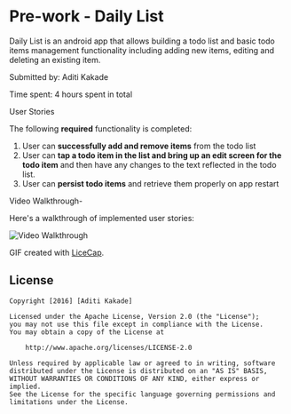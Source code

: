 # Pre-work - Daily List

Daily List is an android app that allows building a todo list and basic todo items management functionality including adding new items, editing and deleting an existing item.

Submitted by: Aditi Kakade

Time spent: 4 hours spent in total

User Stories

The following **required** functionality is completed:

1. User can **successfully add and remove items** from the todo list
2. User can **tap a todo item in the list and bring up an edit screen for the todo item** and then have any changes to the text reflected in the todo list.
3. User can **persist todo items** and retrieve them properly on app restart


Video Walkthrough- 

Here's a walkthrough of implemented user stories:

<img src='https://cloud.githubusercontent.com/assets/22045135/18651962/96a3d916-7e83-11e6-8bfa-ee6d24f7ee20.gif' title='Video Walkthrough' width='' alt='Video Walkthrough' />

GIF created with [LiceCap](http://www.cockos.com/licecap/).

## License

    Copyright [2016] [Aditi Kakade]

    Licensed under the Apache License, Version 2.0 (the "License");
    you may not use this file except in compliance with the License.
    You may obtain a copy of the License at

        http://www.apache.org/licenses/LICENSE-2.0

    Unless required by applicable law or agreed to in writing, software
    distributed under the License is distributed on an "AS IS" BASIS,
    WITHOUT WARRANTIES OR CONDITIONS OF ANY KIND, either express or implied.
    See the License for the specific language governing permissions and
    limitations under the License.
